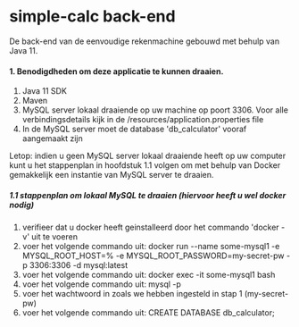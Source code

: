 # simple-calc back-end
De back-end van de eenvoudige rekenmachine gebouwd met behulp van Java 11.

#### 1. Benodigdheden om deze applicatie te kunnen draaien.
1) Java 11 SDK
2) Maven
2) MySQL server lokaal draaiende op uw machine op poort 3306. Voor alle verbindingsdetails kijk in de /resources/application.properties file
3) In de MySQL server moet de database 'db_calculator' vooraf aangemaakt zijn

Letop: indien u geen MySQL server lokaal draaiende heeft op uw computer kunt u het stappenplan in hoofdstuk 1.1 volgen om met behulp van Docker gemakkelijk een instantie van MySQL server te draaien.


##### 1.1 stappenplan om lokaal MySQL te draaien (hiervoor heeft u wel docker nodig)
1) verifieer dat u docker heeft geinstalleerd door het commando 'docker -v' uit te voeren
2) voer het volgende commando uit: docker run --name some-mysql1 -e MYSQL_ROOT_HOST=% -e MYSQL_ROOT_PASSWORD=my-secret-pw -p 3306:3306 -d mysql:latest
3) voer het volgende commando uit: docker exec -it some-mysql1 bash
4) voer het volgende commando uit: mysql -p
5) voer het wachtwoord in zoals we hebben ingesteld in stap 1 (my-secret-pw)
6) voer het volgende commando uit: CREATE DATABASE db_calculator;

